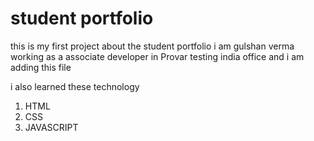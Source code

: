 # student portfolio

this is my first project about the student portfolio i am gulshan verma working as a associate developer in Provar testing india office and i am adding this file

i also learned these technology

1. HTML
1. CSS
1. JAVASCRIPT